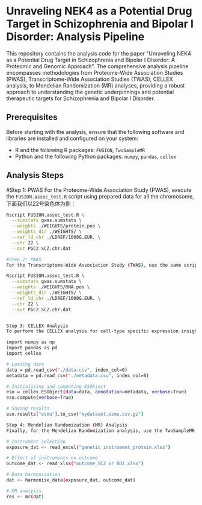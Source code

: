 # Unraveling NEK4 as a Potential Drug Target in Schizophrenia and Bipolar I Disorder: Analysis Pipeline

This repository contains the analysis code for the paper "Unraveling NEK4 as a Potential Drug Target in Schizophrenia and Bipolar I Disorder: A Proteomic and Genomic Approach". The comprehensive analysis pipeline encompasses methodologies from Proteome-Wide Association Studies (PWAS), Transcriptome-Wide Association Studies (TWAS), CELLEX analysis, to Mendelian Randomization (MR) analyses, providing a robust approach to understanding the genetic underpinnings and potential therapeutic targets for Schizophrenia and Bipolar I Disorder.

## Prerequisites

Before starting with the analysis, ensure that the following software and libraries are installed and configured on your system:

- R and the following R packages: `FUSION`, `TwoSampleMR`
- Python and the following Python packages: `numpy`, `pandas`, `cellex`

## Analysis Steps


#Step 1: PWAS
For the Proteome-Wide Association Study (PWAS), execute the `FUSION.assoc_test.R` script using prepared data for all the chromosome,下面我们以22号染色体为例：

```bash
Rscript FUSION.assoc_test.R \
  --sumstats gwas.sumstats \
  --weights ./WEIGHTS/protein.pos \
  --weights_dir ./WEIGHTS/ \
  --ref_ld_chr ./LDREF/1000G.EUR. \
  --chr 22 \
  --out PGC2.SCZ.chr.dat

#Step 2: PWAS
For the Transcriptome-Wide Association Study (TWAS), use the same script with RNA position weights.

Rscript FUSION.assoc_test.R \
  --sumstats gwas.sumstats \
  --weights ./WEIGHTS/RNA.pos \
  --weights_dir ./WEIGHTS/ \
  --ref_ld_chr ./LDREF/1000G.EUR. \
  --chr 22 \
  --out PGC2.SCZ.chr.dat


Step 3: CELLEX Analysis
To perform the CELLEX analysis for cell-type specific expression insights, use the following Python code.

import numpy as np
import pandas as pd
import cellex

# Loading data
data = pd.read_csv("./data.csv", index_col=0)
metadata = pd.read_csv("./metadata.csv", index_col=0)

# Initializing and computing ESObject
eso = cellex.ESObject(data=data, annotation=metadata, verbose=True)
eso.compute(verbose=True)

# Saving results
eso.results["esmu"].to_csv("mydataset.esmu.csv.gz")

Step 4: Mendelian Randomization (MR) Analysis
Finally, for the Mendelian Randomization analysis, use the TwoSampleMR package in R to explore the causal relationship.

# Instrument selection
exposure_dat <- read_excel("genetic_instrument_protein.xlsx")

# Effect of instruments on outcome
outcome_dat <- read_xlsx("outcome_SCZ or BDI.xlsx")

# Data harmonisation
dat <- harmonise_data(exposure_dat, outcome_dat)

# MR analysis
res <- mr(dat)


